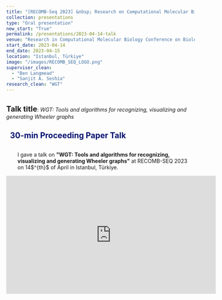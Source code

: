 ```yaml
---
title: "[RECOMB-Seq 2023] &nbsp; Research on Computational Molecular Biology on Biological Sequence Analysis 2023"
collection: presentations
type: "Oral presentation"
new_start: "True"
permalink: /presentations/2023-04-14-talk
venue: "Research in Computational Molecular Biology Conference on Biological Sequence Analysis (RECOMB-Seq 2023)"
start_date: 2023-04-14
end_date: 2023-04-15
location: "Istanbul, Türkiye"
image: "/images/RECOMB_SEQ_LOGO.png"
superviser_clean:
  - "Ben Langmead"
  - "Sanjit A. Seshia"
research_clean: "WGT"
---
```


<br>
<b style="font-size:15pt">Talk title</b>: <i>WGT: Tools and algorithms for recognizing, visualizing and generating Wheeler graphs</i>

<h2 style="color: #000f70"> <i class="fas fa-dot-circle" style="font-size:18px;"></i> &nbsp;&nbsp;30-min Proceeding Paper Talk </h2>



<div style="margin-left: 30px">
  <p style="margin-top: 30px">
  I gave a talk on <b>"WGT: Tools and algorithms for recognizing, visualizing and generating Wheeler graphs"</b> at RECOMB-SEQ 2023 on 14$^{th}$ of April in Istanbul, Türkiye.
  </p>
</div>

<iframe width="560" height="315" src="https://www.youtube.com/embed/TkX9S024Dk8" frameborder="0" allow="accelerometer; autoplay; clipboard-write; encrypted-media; gyroscope; picture-in-picture" allowfullscreen></iframe>


